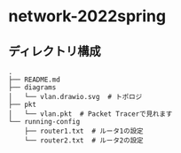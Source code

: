 # network-2022spring

## ディレクトリ構成

```text
.
├── README.md
├── diagrams
│   └── vlan.drawio.svg  # トポロジ
├── pkt
│   └── vlan.pkt  # Packet Tracerで見れます
└── running-config
    ├── router1.txt  # ルータ1の設定
    └── router2.txt  # ルータ2の設定
```
